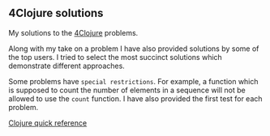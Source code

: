## 4Clojure solutions

My solutions to the [4Clojure](http://www.4clojure.com/) problems.

Along with my take on a problem I have also provided solutions by some of the top users. I tried to select the most succinct solutions which demonstrate different approaches. 

Some problems have `special restrictions`. For example, a function which is supposed to count the number of elements in a sequence will not be allowed to use the `count` function. I have also provided the first test for each problem.

[Clojure quick reference](https://clojuredocs.org/quickref)
